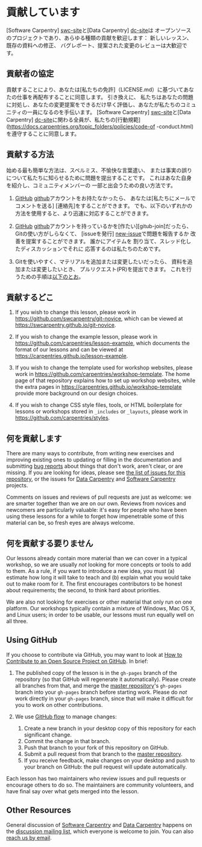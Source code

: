 # 貢献しています

[Software Carpentry] [swc-site]と[Data Carpentry] [dc-site]は
オープンソースのプロジェクトであり、あらゆる種類の貢献を歓迎します：
新しいレッスン、既存の資料への修正、
バグレポート、提案された変更のレビューは大歓迎です。

## 貢献者の協定

貢献することにより、あなたは[私たちの免許]（LICENSE.md）に基づいてあなたの仕事を再配布することに同意します。 引き換えに、
私たちはあなたの問題に対処し、あなたの変更提案をできるだけ早く評価し、あなたが私たちのコミュニティの一員になるのを手伝います。 [Software Carpentry] [swc-site]と[Data Carpentry] [dc-site]に関わる全員が、私たちの[行動規範](https://docs.carpentries.org/topic_folders/policies/code-of -conduct.html)を遵守することに同意します。

## 貢献する方法

始める最も簡単な方法は、スペルミス、不愉快な言葉遣い、
または事実の誤りについて私たちに知らせるために問題を提出することです。
 これはあなた自身を紹介し、コミュニティメンバーの
一部と出会うための良い方法です。

1. [GitHub] [github]アカウントをお持たなかったら、
あなたは[私たちにメールでコメントを送る] [連絡先]をすることができます。
でも、以下のいずれかの方法を使用すると、より迅速に対応することができます。

2. [GitHub] [github]アカウントを持っているかを[作たい][gitub-join]だったら、
Gitの使い方がしらなくて、
[issueを発行] [new-issue]で問題を報告するか
改善を提案することができます。 誰かにアイテムを
割り当て、スレッド化したディスカッションでそれに
応答するのは私たちのためです。

3. Gitを使いやすく、マテリアルを追加または変更したいだったら、
資料を追加または変更したいとき、
プルリクエスト(PR)を提出できます。
 これを行うための手順は[以下のとお](#using-github)。

## 貢献するどこ

1.  If you wish to change this lesson,
    please work in <https://github.com/swcarpentry/git-novice>,
    which can be viewed at <https://swcarpentry.github.io/git-novice>.

2.  If you wish to change the example lesson,
    please work in <https://github.com/carpentries/lesson-example>,
    which documents the format of our lessons
    and can be viewed at <https://carpentries.github.io/lesson-example>.

3.  If you wish to change the template used for workshop websites,
    please work in <https://github.com/carpentries/workshop-template>.
    The home page of that repository explains how to set up workshop websites,
    while the extra pages in <https://carpentries.github.io/workshop-template>
    provide more background on our design choices.

4.  If you wish to change CSS style files, tools,
    or HTML boilerplate for lessons or workshops stored in `_includes` or `_layouts`,
    please work in <https://github.com/carpentries/styles>.

## 何を貢献します

There are many ways to contribute,
from writing new exercises and improving existing ones
to updating or filling in the documentation
and submitting [bug reports][new-issue]
about things that don't work, aren't clear, or are missing.
If you are looking for ideas,
please see [the list of issues for this repository][issues],
or the issues for [Data Carpentry][dc-issues]
and [Software Carpentry][swc-issues] projects.

Comments on issues and reviews of pull requests are just as welcome:
we are smarter together than we are on our own.
Reviews from novices and newcomers are particularly valuable:
it's easy for people who have been using these lessons for a while
to forget how impenetrable some of this material can be,
so fresh eyes are always welcome.

## 何を貢献する要りません

Our lessons already contain more material than we can cover in a typical workshop,
so we are usually *not* looking for more concepts or tools to add to them.
As a rule,
if you want to introduce a new idea,
you must (a) estimate how long it will take to teach
and (b) explain what you would take out to make room for it.
The first encourages contributors to be honest about requirements;
the second, to think hard about priorities.

We are also not looking for exercises or other material that only run on one platform.
Our workshops typically contain a mixture of Windows, Mac OS X, and Linux users;
in order to be usable,
our lessons must run equally well on all three.

## Using GitHub

If you choose to contribute via GitHub,
you may want to look at
[How to Contribute to an Open Source Project on GitHub][how-contribute].
In brief:

1.  The published copy of the lesson is in the `gh-pages` branch of the repository
    (so that GitHub will regenerate it automatically).
    Please create all branches from that,
    and merge the [master repository][repo]'s `gh-pages` branch into your `gh-pages` branch
    before starting work.
    Please do *not* work directly in your `gh-pages` branch,
    since that will make it difficult for you to work on other contributions.

2.  We use [GitHub flow][github-flow] to manage changes:
    1.  Create a new branch in your desktop copy of this repository for each significant change.
    2.  Commit the change in that branch.
    3.  Push that branch to your fork of this repository on GitHub.
    4.  Submit a pull request from that branch to the [master repository][repo].
    5.  If you receive feedback,
        make changes on your desktop and push to your branch on GitHub:
        the pull request will update automatically.

Each lesson has two maintainers who review issues and pull requests
or encourage others to do so.
The maintainers are community volunteers,
and have final say over what gets merged into the lesson.

## Other Resources

General discussion of [Software Carpentry][swc-site] and [Data Carpentry][dc-site]
happens on the [discussion mailing list][discuss-list],
which everyone is welcome to join.
You can also [reach us by email][contact].

[contact]: mailto:team@carpentries.org
[dc-issues]: https://github.com/issues?q=user%3Adatacarpentry
[dc-lessons]: http://datacarpentry.org/lessons/
[dc-site]: http://datacarpentry.org/
[discuss-list]: https://carpentries.topicbox.com/groups/discuss
[github]: https://github.com
[github-flow]: https://guides.github.com/introduction/flow/
[github-join]: https://github.com/join
[how-contribute]: https://egghead.io/series/how-to-contribute-to-an-open-source-project-on-github
[new-issue]: https://github.com/swcarpentry/git-novice/issues/new
[issues]: https://github.com/swcarpentry/git-novice/issues/
[repo]: https://github.com/swcarpentry/git-novice/
[swc-issues]: https://github.com/issues?q=user%3Aswcarpentry
[swc-lessons]: https://software-carpentry.org/lessons/
[swc-site]: https://software-carpentry.org/

